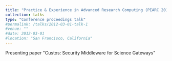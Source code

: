 ```yaml
---
title: "Practice & Experience in Advanced Research Computing (PEARC 20)"
collection: talks
type: "Conference proceedings talk"
#permalink: /talks/2012-03-01-talk-1
#venue: ""
#date: 2012-03-01
#location: "San Francisco, California"
---
```

Presenting paper "Custos: Security Middleware for Science Gateways"
